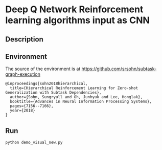# Deep Q Network Reinforcement learning algorithms input as CNN


## Description


## Environment
The source of the environment is at https://github.com/srsohn/subtask-graph-execution
```
@inproceedings{sohn2018hierarchical,
  title={Hierarchical Reinforcement Learning for Zero-shot Generalization with Subtask Dependencies},
  author={Sohn, Sungryull and Oh, Junhyuk and Lee, Honglak},
  booktitle={Advances in Neural Information Processing Systems},
  pages={7156--7166},
  year={2018}
}
```


## Run
```
python demo_visual_new.py
```

## 


